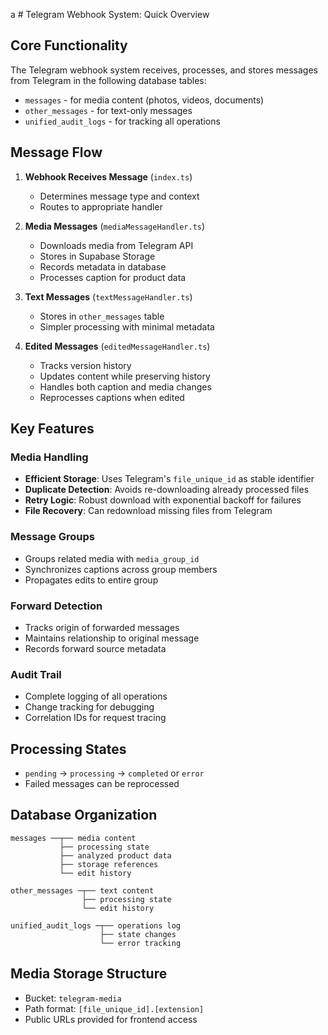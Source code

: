 a # Telegram Webhook System: Quick Overview

## Core Functionality

The Telegram webhook system receives, processes, and stores messages from Telegram in the following database tables:
- `messages` - for media content (photos, videos, documents)
- `other_messages` - for text-only messages
- `unified_audit_logs` - for tracking all operations

## Message Flow

1. **Webhook Receives Message** (`index.ts`)
   - Determines message type and context
   - Routes to appropriate handler

2. **Media Messages** (`mediaMessageHandler.ts`)
   - Downloads media from Telegram API
   - Stores in Supabase Storage
   - Records metadata in database
   - Processes caption for product data

3. **Text Messages** (`textMessageHandler.ts`)
   - Stores in `other_messages` table
   - Simpler processing with minimal metadata

4. **Edited Messages** (`editedMessageHandler.ts`)
   - Tracks version history
   - Updates content while preserving history
   - Handles both caption and media changes
   - Reprocesses captions when edited

## Key Features

### Media Handling
- **Efficient Storage**: Uses Telegram's `file_unique_id` as stable identifier
- **Duplicate Detection**: Avoids re-downloading already processed files
- **Retry Logic**: Robust download with exponential backoff for failures
- **File Recovery**: Can redownload missing files from Telegram

### Message Groups
- Groups related media with `media_group_id`
- Synchronizes captions across group members
- Propagates edits to entire group

### Forward Detection
- Tracks origin of forwarded messages
- Maintains relationship to original message
- Records forward source metadata

### Audit Trail
- Complete logging of all operations
- Change tracking for debugging
- Correlation IDs for request tracing

## Processing States
- `pending` → `processing` → `completed` or `error`
- Failed messages can be reprocessed

## Database Organization

```
messages ──┬── media content
           ├── processing state
           ├── analyzed product data
           ├── storage references
           └── edit history

other_messages ─┬── text content
                ├── processing state
                └── edit history

unified_audit_logs ─┬── operations log
                    ├── state changes
                    └── error tracking
```

## Media Storage Structure
- Bucket: `telegram-media`
- Path format: `[file_unique_id].[extension]`
- Public URLs provided for frontend access
